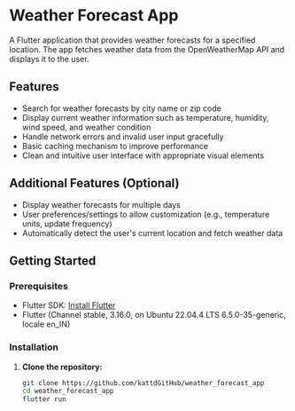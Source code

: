 # Weather Forecast App

A Flutter application that provides weather forecasts for a specified location. The app fetches weather data from the OpenWeatherMap API and displays it to the user.

## Features

- Search for weather forecasts by city name or zip code
- Display current weather information such as temperature, humidity, wind speed, and weather condition
- Handle network errors and invalid user input gracefully
- Basic caching mechanism to improve performance
- Clean and intuitive user interface with appropriate visual elements

## Additional Features (Optional)

- Display weather forecasts for multiple days
- User preferences/settings to allow customization (e.g., temperature units, update frequency)
- Automatically detect the user's current location and fetch weather data

## Getting Started

### Prerequisites

- Flutter SDK: [Install Flutter](https://docs.flutter.dev/get-started/install)
- Flutter (Channel stable, 3.16.0, on Ubuntu 22.04.4 LTS 6.5.0-35-generic, locale en_IN)

### Installation

1. **Clone the repository:**
   ```sh
   git clone https://github.com/kattdGitHub/weather_forecast_app
   cd weather_forecast_app
   flutter run
